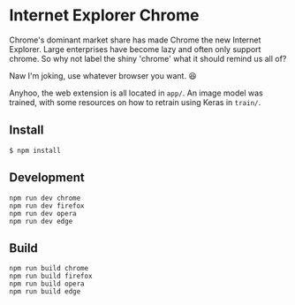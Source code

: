 # Internet Explorer Chrome

Chrome's dominant market share has made Chrome the new Internet Explorer.
Large enterprises have become lazy and often only support chrome.
So why not label the shiny 'chrome' what it should remind us all of?

Naw I'm joking, use whatever browser you want. :laughing:

Anyhoo, the web extension is all located in `app/`. An image model
was trained, with some resources on how to retrain using Keras in `train/`.

## Install

	$ npm install

## Development

    npm run dev chrome
    npm run dev firefox
    npm run dev opera
    npm run dev edge

## Build

    npm run build chrome
    npm run build firefox
    npm run build opera
    npm run build edge
